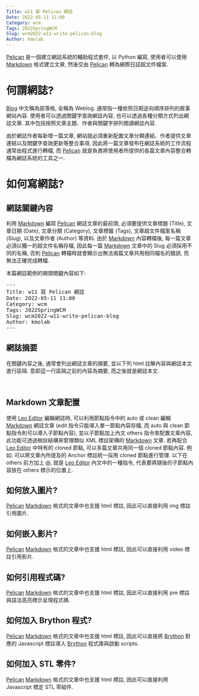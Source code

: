 ```yaml
---
Title: w11 寫 Pelican 網誌
Date: 2022-05-11 11:00
Category: wcm
Tags: 2022SpringWCM
Slug: wcm2022-w11-write-pelican-blog
Author: kmolab
---
```


[Pelican] 是一個建立網誌系統的輔助程式套件, 以 Python 編寫, 使用者可以使用 [Markdown] 格式建立文章, 然後交由 [Pelican] 轉為網際日誌超文件檔案.

<!-- PELICAN_END_SUMMARY -->

何謂網誌?
====

[Blog] 中文稱為部落格, 全稱為 Weblog. 通常指一種依照日期逆向順序排列的敘事網站內容. 使用者可以透過關鍵字查詢網誌內容, 也可以透過各種分類方式列出網誌文章. 其中包括按照文章主題、作者與關鍵字排列閱讀網誌內容.

由於網誌作者每新增一篇文章, 網站就必須重新配置文章分類連結、作者提供文章連結以及關鍵字查詢更新等整合事項, 因此將一篇文章發布在網誌系統的工作流程通常由程式進行轉檔, 而 [Pelican] 就是負責將使用者所提供的各篇文章內容整合轉檔為網誌系統的工具之一.

如何寫網誌?
====

網誌關鍵內容
----

利用 [Markdown] 編寫 [Pelican] 網誌文章的最前頭, 必須要提供文章標題 (Title), 文章日期 (Date), 文章分類 (Category), 文章標籤 (Tags), 文章超文件檔案名稱 (Slug), 以及文章作者 (Author) 等資料. 由於 [Markdown] 內容轉檔後, 每一篇文章必須以獨一的超文件名稱存檔, 因此每一篇 [Markdown] 文章中的 Slug 必須採用不同的名稱, 否則 [Pelican] 轉檔時就會顯示出無法兩篇文章共用相同檔名的錯誤, 而無法正確完成轉檔.

本篇網誌範例的開頭關鍵內容如下:

<pre class="brush: html">
---
Title: w11 寫 Pelican 網誌
Date: 2022-05-11 11:00
Category: wcm
Tags: 2022SpringWCM
Slug: wcm2022-w11-write-pelican-blog
Author: kmolab
---
</pre>

網誌摘要
----

在關鍵內容之後, 通常會列出網誌文章的摘要, 並以下列 html 註解內容與網誌本文進行區隔. 意即這一行區隔之前的內容為摘要, 而之後就是網誌本文.

<pre class="brush: html">
<!-- PELICAN_END_SUMMARY -->
</pre>

Markdown 文章配置
----

使用 [Leo Editor] 編輯網誌時, 可以利用節點指令中的 auto 或 clean 編輯 [Markdown] 網誌文章 (edit 指令只能導入單一節點內容存檔, 而 auto 與 clean 節點指令則可以導入子節點內容), 並以子節點加上內文 others 指令來配置文章內容, 此功能可透過樹狀結構來管理類似 XML 標註架構的 [Markdown] 文章. 若再配合 [Leo Editor] 中特有的 cloned 節點, 可以多篇文章共用同一個 cloned 節點內容. 例如: 可以將文章內所提及的 Anchor 標註統一採用 cloned 節點進行管理. 以下在 others 前方加上 @, 就是 [Leo Editor] 內文中的一種指令, 代表要將隨後的子節點內容放在 others 標示的位置上.

如何放入圖片?
----

[Pelican] [Markdown] 格式的文章中也支援 html 標註, 因此可以直接利用 img 標註引用圖片.

如何嵌入影片?
----

[Pelican] [Markdown] 格式的文章中也支援 html 標註, 因此可以直接利用 video 標註引用影片.

如何引用程式碼?
----

[Pelican] [Markdown] 格式的文章中也支援 html 標註, 因此可以直接利用 pre 標註與語法高亮標示呈現程式碼.

如何加入 Brython 程式?
----

[Pelican] [Markdown] 格式的文章中也支援 html 標註, 因此可以直接將 [Brython] 對應的 Javascript 標註導入 [Brython] 程式庫與啟動 scripts.

如何加入 STL 零件?
----

[Pelican] [Markdown] 格式的文章中也支援 html 標註, 因此可以直接利用 Javascript 標定 STL 零組件.

[Github Pages]: https://pages.github.com/
[Github]: https://github.com
[Gitlab]: https://gitlab.com
[Gitlab 原始碼]: https://gitlab.com/gitlab-org/gitlab
[Waitress]: https://docs.pylonsproject.org/projects/waitress/en/latest/
[uwsgi]: https://uwsgi-docs.readthedocs.io/en/latest/
[Fossil SCM]: https://fossil-scm.org
[NGINX]: https://nginx.org
[Apache]: https://www.apachelounge.com/download/
[Pelican]: https://blog.getpelican.com/
[Markdown]: https://en.wikipedia.org/wiki/Markdown
[Blog]: https://en.wikipedia.org/wiki/Blog
[Leo Editor]: https://leoeditor.com/
[Brython]: https://brython.info/

